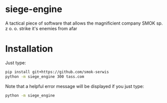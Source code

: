 # siege-engine
A tactical piece of software that allows the magnificient company SMOK sp. z o. o. strike it's enemies from afar


Installation
============

Just type:

```bash
pip install git+https://github.com/smok-serwis
python -m siege_engine 300 tass.com
```

Note that a helpful error message will be displayed if you just type:

```bash
python -m siege_engine
```